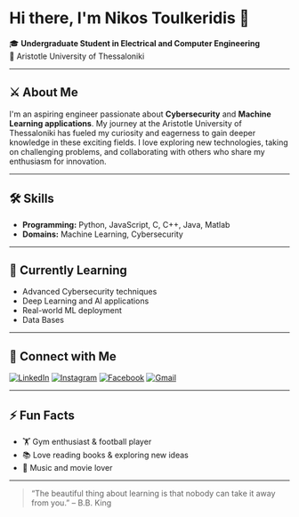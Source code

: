 # Hi there, I'm Nikos Toulkeridis 👋

🎓 **Undergraduate Student in Electrical and Computer Engineering**  
📍 Aristotle University of Thessaloniki

---

## ⚔️ About Me

I'm an aspiring engineer passionate about **Cybersecurity** and **Machine Learning applications**. My journey at the Aristotle University of Thessaloniki has fueled my curiosity and eagerness to gain deeper knowledge in these exciting fields. I love exploring new technologies, taking on challenging problems, and collaborating with others who share my enthusiasm for innovation.

---

## 🛠️ Skills

- **Programming:** Python, JavaScript, C, C++, Java, Matlab
- **Domains:** Machine Learning, Cybersecurity

---

## 🌱 Currently Learning

- Advanced Cybersecurity techniques
- Deep Learning and AI applications
- Real-world ML deployment
- Data Bases

---

## 🤝 Connect with Me

[![LinkedIn](https://img.shields.io/badge/LinkedIn-blue?logo=linkedin&style=flat-square)](https://www.linkedin.com/in/nikolaos-toulkeridis-697030254/)
[![Instagram](https://img.shields.io/badge/Instagram-E4405F?logo=instagram&logoColor=white&style=flat-square)](https://www.instagram.com/ntoylker/)
[![Facebook](https://img.shields.io/badge/Facebook-1877F2?logo=facebook&logoColor=white&style=flat-square)](https://www.facebook.com/profile.php?id=100007597579324)
[![Gmail](https://img.shields.io/badge/Email-D14836?logo=gmail&logoColor=white&style=flat-square)](mailto:nikos.toulk@gmail.com)

---

## ⚡ Fun Facts

- 🏋️ Gym enthusiast & football player
- 📚 Love reading books & exploring new ideas
- 🎵 Music and movie lover

---

> “The beautiful thing about learning is that nobody can take it away from you.” – B.B. King
